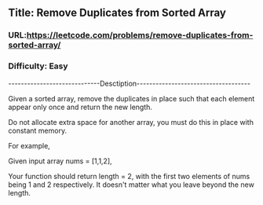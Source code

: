 ## Title: Remove Duplicates from Sorted Array

### URL:https://leetcode.com/problems/remove-duplicates-from-sorted-array/
### Difficulty: Easy

-----------------------------Desctiption------------------------------------

Given a sorted array, remove the duplicates in place such that each element appear only once and return the new length.

Do not allocate extra space for another array, you must do this in place with constant memory.

For example,

Given input array nums = [1,1,2],

Your function should return length = 2, with the first two elements of nums being 1 and 2 respectively. It doesn't matter what you leave beyond the new length.

